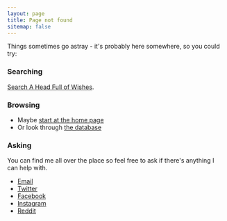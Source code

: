 ```yaml
---
layout: page
title: Page not found
sitemap: false
---
```

<script>plausible("404",{ props: { path: document.location.pathname } });</script>
<p class="lead">Things sometimes go astray - it's probably here somewhere, so you could try:</p>

<div class="bs-callout bs-callout-info">
  <h3>Searching</h3>
<p><a href="/search/">Search A Head Full of Wishes</a>.</p>

</div>

<div class="bs-callout bs-callout-info">
  <h3>Browsing</h3>
  <ul>
    <li>Maybe <a href="/">start at the home page</a></li>
    <li>Or look through <a href="/database/">the database</a></li>
  </ul>
</div>

<div class="bs-callout bs-callout-info">
  <h3>Asking</h3>
<p>You can find me all over the place so feel free to ask if there's anything I can help with.</p>

<ul>
  <li><a href="mailto:andy@fullofwishes.co.uk">Email</a></li>
  <li><a href="https://twitter.com/ahfow/">Twitter</a></li>
  <li><a href="https://www.facebook.com/fullofwishes/">Facebook</a></li>
  <li><a href="https://www.instagram.com/fullofwishes/">Instagram</a></li>
  <li><a href="https://reddit.com/r/aheadfullofwishes/">Reddit</a></li>
</ul>


</div>

<div id="wb404"></div>
<script src="https://archive.org/web/wb404.js"> </script>
